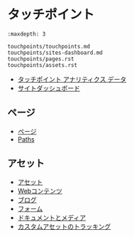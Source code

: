 # タッチポイント

```{toctree}
:maxdepth: 3

touchpoints/touchpoints.md
touchpoints/sites-dashboard.md
touchpoints/pages.rst
touchpoints/assets.rst
```

- [タッチポイント アナリティクス データ](./touchpoints/touchpoints.md)
- [サイトダッシュボード](./touchpoints/sites-dashboard.md)

## ページ

- [ページ](./touchpoints/pages/pages.md)
- [Paths](./touchpoints/pages/paths.md)

## アセット

- [アセット](./touchpoints/assets/assets.md)
- [Webコンテンツ](./touchpoints/assets/web-content.md)
- [ブログ](./touchpoints/assets/blogs.md)
- [フォーム](./touchpoints/assets/forms.md)
- [ドキュメントとメディア](./touchpoints/assets/documents-and-media.md)
- [カスタムアセットのトラッキング](./touchpoints/assets/tracking-custom-assets.md)
